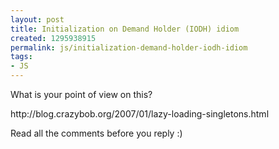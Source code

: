 ```yaml
---
layout: post
title: Initialization on Demand Holder (IODH) idiom
created: 1295938915
permalink: js/initialization-demand-holder-iodh-idiom
tags:
- JS
---
```

<p>What is your point of view on this? </p>
<p>http://blog.crazybob.org/2007/01/lazy-loading-singletons.html</p>
<p>Read all the comments before you reply :) </p>
<p>&nbsp;</p>
